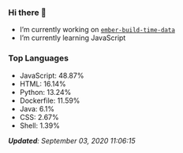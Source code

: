 ### Hi there 👋

<!--
**Robert-96/Robert-96** is a ✨ _special_ ✨ repository because its `README.md` (this file) appears on your GitHub profile.

Here are some ideas to get you started:

- 🔭 I’m currently working on ...
- 🌱 I’m currently learning ...
- 👯 I’m looking to collaborate on ...
- 🤔 I’m looking for help with ...
- 💬 Ask me about ...
- 📫 How to reach me: ...
- 😄 Pronouns: ...
- ⚡ Fun fact: ...
-->

- I’m currently working on [`ember-build-time-data`](https://github.com/Robert-96/ember-build-time-data)
- I’m currently learning JavaScript

### Top Languages

* JavaScript: 48.87%
* HTML: 16.14%
* Python: 13.24%
* Dockerfile: 11.59%
* Java: 6.1%
* CSS: 2.67%
* Shell: 1.39%


***Updated**: September 03, 2020 11:06:15*